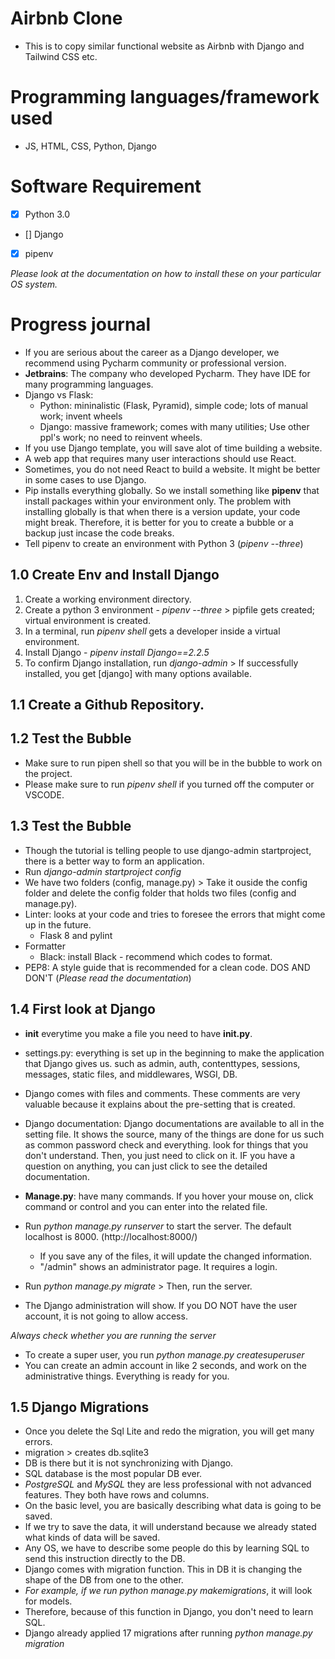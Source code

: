 # Airbnb Clone

-  This is to copy similar functional website as Airbnb with Django and Tailwind CSS etc.

# Programming languages/framework used

-  JS, HTML, CSS, Python, Django

# Software Requirement

-  [x] Python 3.0
-  [] Django
-  [x] pipenv

_Please look at the documentation on how to install these on your particular OS system._

# Progress journal

-  If you are serious about the career as a Django developer, we recommend using Pycharm community or professional version.
-  **Jetbrains**: The company who developed Pycharm. They have IDE for many programming languages.
-  Django vs Flask:
   -  Python: mininalistic (Flask, Pyramid), simple code; lots of manual work; invent wheels
   -  Django: massive framework; comes with many utilities; Use other ppl's work; no need to reinvent wheels.
-  If you use Django template, you will save alot of time building a website.
-  A web app that requires many user interactions should use React.
-  Sometimes, you do not need React to build a website. It might be better in some cases to use Django.
-  Pip installs everything globally. So we install something like **pipenv** that install packages within your environment only. The problem with installing globally is that when there is a version update, your code might break. Therefore, it is better for you to create a bubble or a backup just incase the code breaks.
-  Tell pipenv to create an environment with Python 3 (_pipenv --three_)

## 1.0 Create Env and Install Django

1. Create a working environment directory.
2. Create a python 3 environment - _pipenv --three_ > pipfile gets created; virtual environment is created.
3. In a terminal, run _pipenv shell_ gets a developer inside a virtual environment.
4. Install Django - _pipenv install Django==2.2.5_
5. To confirm Django installation, run _django-admin_ > If successfully installed, you get [django] with many options available.

## 1.1 Create a Github Repository.

## 1.2 Test the Bubble

-  Make sure to run pipen shell so that you will be in the bubble to work on the project.
-  Please make sure to run _pipenv shell_ if you turned off the computer or VSCODE.

## 1.3 Test the Bubble

-  Though the tutorial is telling people to use django-admin startproject, there is a better way to form an application.
-  Run _django-admin startproject config_
-  We have two folders (config, manage.py) > Take it ouside the config folder and delete the config folder that holds two files (config and manage.py).
-  Linter: looks at your code and tries to foresee the errors that might come up in the future.
   -  Flask 8 and pylint
-  Formatter
   -  Black: install Black - recommend which codes to format.
-  PEP8: A style guide that is recommended for a clean code. DOS AND DON'T (_Please read the documentation_)

## 1.4 First look at Django

-  **init** everytime you make a file you need to have **init.py**.
-  settings.py: everything is set up in the beginning to make the application that Django gives us. such as admin, auth, contenttypes, sessions, messages, static files, and middlewares, WSGI, DB.
-  Django comes with files and comments. These comments are very valuable because it explains about the pre-setting that is created.
-  Django documentation: Django documentations are available to all in the setting file. It shows the source, many of the things are done for us such as common password check and everything. look for things that you don't understand. Then, you just need to click on it. IF you have a question on anything, you can just click to see the detailed documentation.

-  **Manage.py**: have many commands. If you hover your mouse on, click command or control and you can enter into the related file.

-  Run _python manage.py runserver_ to start the server. The default localhost is 8000. (http://localhost:8000/)

   -  If you save any of the files, it will update the changed information.
   -  "/admin" shows an administrator page. It requires a login.

-  Run _python manage.py migrate_ > Then, run the server.
-  The Django administration will show. If you DO NOT have the user account, it is not going to allow access.

_Always check whether you are running the server_

-  To create a super user, you run _python manage.py createsuperuser_
-  You can create an admin account in like 2 seconds, and work on the administrative things. Everything is ready for you.

## 1.5 Django Migrations

-  Once you delete the Sql Lite and redo the migration, you will get many errors.
-  migration > creates db.sqlite3
-  DB is there but it is not synchronizing with Django.
-  SQL database is the most popular DB ever.
-  _PostgreSQL_ and _MySQL_ they are less professional with not advanced features. They both have rows and columns.
-  On the basic level, you are basically describing what data is going to be saved.
-  If we try to save the data, it will understand because we already stated what kinds of data will be saved.
-  Any OS, we have to describe some people do this by learning SQL to send this instruction directly to the DB.
-  Django comes with migration function. This in DB it is changing the shape of the DB from one to the other.
-  _For example, if we run python manage.py makemigrations_, it will look for models.
-  Therefore, because of this function in Django, you don't need to learn SQL.
- Django already applied 17 migrations after running *python manage.py migration*

